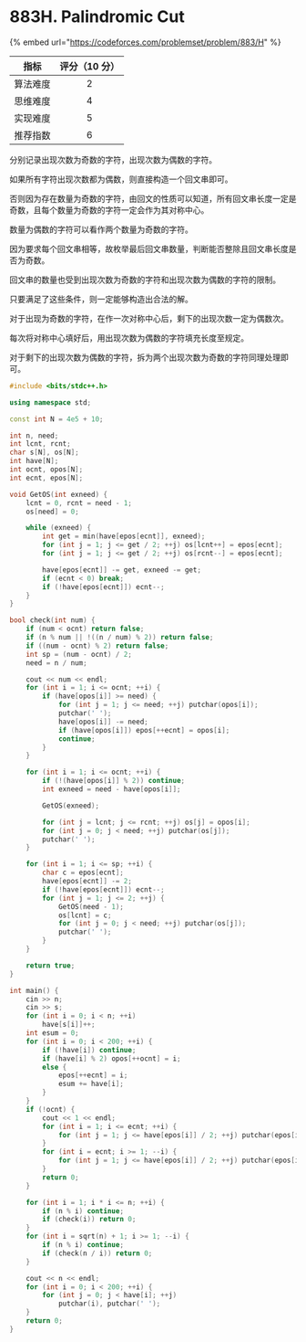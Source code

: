 # 883H. Palindromic Cut

{% embed url="https://codeforces.com/problemset/problem/883/H" %}

|  指标  | 评分（10 分） |
| :--: | :------: |
| 算法难度 |     2    |
| 思维难度 |     4    |
| 实现难度 |     5    |
| 推荐指数 |     6    |

分别记录出现次数为奇数的字符，出现次数为偶数的字符。

如果所有字符出现次数都为偶数，则直接构造一个回文串即可。

否则因为存在数量为奇数的字符，由回文的性质可以知道，所有回文串长度一定是奇数，且每个数量为奇数的字符一定会作为其对称中心。

数量为偶数的字符可以看作两个数量为奇数的字符。

因为要求每个回文串相等，故枚举最后回文串数量，判断能否整除且回文串长度是否为奇数。

回文串的数量也受到出现次数为奇数的字符和出现次数为偶数的字符的限制。

只要满足了这些条件，则一定能够构造出合法的解。

对于出现为奇数的字符，在作一次对称中心后，剩下的出现次数一定为偶数次。

每次将对称中心填好后，用出现次数为偶数的字符填充长度至规定。

对于剩下的出现次数为偶数的字符，拆为两个出现次数为奇数的字符同理处理即可。

```cpp
#include <bits/stdc++.h>

using namespace std;

const int N = 4e5 + 10;

int n, need;
int lcnt, rcnt;
char s[N], os[N];
int have[N];
int ocnt, opos[N];
int ecnt, epos[N];

void GetOS(int exneed) {
	lcnt = 0, rcnt = need - 1;
	os[need] = 0;

	while (exneed) {
		int get = min(have[epos[ecnt]], exneed);
		for (int j = 1; j <= get / 2; ++j) os[lcnt++] = epos[ecnt];
		for (int j = 1; j <= get / 2; ++j) os[rcnt--] = epos[ecnt];

		have[epos[ecnt]] -= get, exneed -= get;
		if (ecnt < 0) break;
		if (!have[epos[ecnt]]) ecnt--;
	}
}

bool check(int num) {
	if (num < ocnt) return false;
	if (n % num || !((n / num) % 2)) return false;
	if ((num - ocnt) % 2) return false;
	int sp = (num - ocnt) / 2;
	need = n / num;

	cout << num << endl;
	for (int i = 1; i <= ocnt; ++i) {
		if (have[opos[i]] >= need) {
			for (int j = 1; j <= need; ++j) putchar(opos[i]);
			putchar(' ');
			have[opos[i]] -= need;
			if (have[opos[i]]) epos[++ecnt] = opos[i];
			continue;
		}
	}

	for (int i = 1; i <= ocnt; ++i) {
		if (!(have[opos[i]] % 2)) continue;
		int exneed = need - have[opos[i]];

		GetOS(exneed);

		for (int j = lcnt; j <= rcnt; ++j) os[j] = opos[i];
		for (int j = 0; j < need; ++j) putchar(os[j]);
		putchar(' ');
	}

	for (int i = 1; i <= sp; ++i) {
		char c = epos[ecnt];
		have[epos[ecnt]] -= 2;
		if (!have[epos[ecnt]]) ecnt--;
		for (int j = 1; j <= 2; ++j) {
			GetOS(need - 1);
			os[lcnt] = c;
			for (int j = 0; j < need; ++j) putchar(os[j]);
			putchar(' ');
		}
	}

	return true;
}

int main() {
	cin >> n;
	cin >> s;
	for (int i = 0; i < n; ++i) 
		have[s[i]]++;
	int esum = 0;
	for (int i = 0; i < 200; ++i) {
		if (!have[i]) continue;
		if (have[i] % 2) opos[++ocnt] = i;
		else {
			epos[++ecnt] = i;
			esum += have[i];
		}
	}
	if (!ocnt) {
		cout << 1 << endl;
		for (int i = 1; i <= ecnt; ++i) {
			for (int j = 1; j <= have[epos[i]] / 2; ++j) putchar(epos[i]);
		}
		for (int i = ecnt; i >= 1; --i) {
			for (int j = 1; j <= have[epos[i]] / 2; ++j) putchar(epos[i]);
		}
		return 0;
	}

	for (int i = 1; i * i <= n; ++i) {
		if (n % i) continue;
		if (check(i)) return 0;
	}
	for (int i = sqrt(n) + 1; i >= 1; --i) {
		if (n % i) continue;
		if (check(n / i)) return 0;
	}

	cout << n << endl;
	for (int i = 0; i < 200; ++i) {
		for (int j = 0; j < have[i]; ++j) 
			putchar(i), putchar(' ');
	}
	return 0;
}

```
